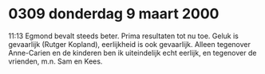 # 0309 donderdag 9 maart 2000
11:13	Egmond bevalt steeds beter. Prima resultaten tot nu toe. Geluk is gevaarlijk (Rutger Kopland), eerlijkheid is ook gevaarlijk. Alleen tegenover Anne-Carien en de kinderen ben ik uiteindelijk echt eerlijk, en tegenover de vrienden, m.n. Sam en Kees. 
